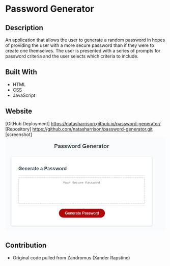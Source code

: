 # Password Generator

## Description

An application that allows the user to generate a random password in hopes of providing the user with a more secure password than if they were to create one themselves. The user is presented with a series of prompts for password criteria and the user selects which criteria to include.

## Built With

- HTML
- CSS
- JavaScript

## Website

[GitHub Deployment] https://natasharrison.github.io/password-generator/
[Repository] https://github.com/natasharrison/password-generator.git
[screenshot] <img src="screenshot.jpg">

## Contribution

- Original code pulled from Zandromus (Xander Rapstine)

